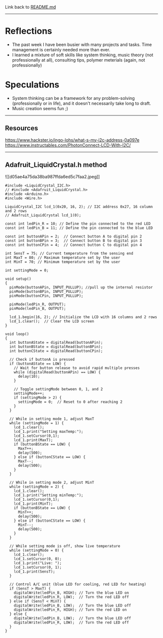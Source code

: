 Link back to [README.md](../README.md)

---
# Reflections
- The past week I have been busier with many projects and tasks.  Time management is certainly needed more than ever. 
- I learned a mixture of soft skills like system thinking, music theory (not professionally at all), consulting tips, polymer meterials (again, not professionally)

# Speculations
- System thinking can be a framework for any problem-solving (professionally or in life), and it doesn't necessarily take long to draft. 
- Music creation seems fun ;)

---

## Resources
https://www.hackster.io/ingo-lohs/what-s-my-i2c-address-0a097e
https://www.instructables.com/PhotonConnect-LCD-With-I2C/

---

## Adafruit_LiquidCrystal.h method
![[d05ae4a75da38ba987ffda6ed5c7faa2.jpeg]]
```
#include <LiquidCrystal_I2C.h>
// #include <Adafruit_LiquidCrystal.h>
#include <Arduino.h>
#include <Wire.h>

LiquidCrystal_I2C lcd_1(0x20, 16, 2); // I2C address 0x27, 16 column and 2 rows
// Adafruit_LiquidCrystal lcd_1(0);

const int ledPin_R = 10; // Define the pin connected to the red LED
const int ledPin_B = 11; // Define the pin connected to the blue LED

const int buttonAPin = 2;  // Connect button A to digital pin 2
const int buttonBPin = 3;  // Connect button B to digital pin 3
const int buttonCPin = 4;  // Connect button C to digital pin 4

int SensT = 75; // Current temperature from the sensing end
int MaxT = 80; // Maximum temperature set by the user
int MinT = 70; // Minimum temperature set by the user

int settingMode = 0;

void setup()
{
  pinMode(buttonAPin, INPUT_PULLUP); //pull up the internal resistor
  pinMode(buttonBPin, INPUT_PULLUP);
  pinMode(buttonCPin, INPUT_PULLUP);
  
  pinMode(ledPin_R, OUTPUT);
  pinMode(ledPin_B, OUTPUT);

  lcd_1.begin(16, 2); // Initialize the LCD with 16 columns and 2 rows
  lcd_1.clear();  // Clear the LCD screen
}

void loop()
{
  int buttonAState = digitalRead(buttonAPin);
  int buttonBState = digitalRead(buttonBPin);
  int buttonCState = digitalRead(buttonCPin);

  // Check if buttonA is pressed
  if (buttonAState == LOW) {
    // Wait for button release to avoid rapid multiple presses
    while (digitalRead(buttonAPin) == LOW) {
      delay(10);
    }

    // Toggle settingMode between 0, 1, and 2
    settingMode++;
    if (settingMode > 2) {
      settingMode = 0;  // Reset to 0 after reaching 2
    }
  }
    
  // While in setting mode 1, adjust MaxT
  while (settingMode = 1) {
    lcd_1.clear();
    lcd_1.print("Setting maxTemp:");
    lcd_1.setCursor(0,1);
    lcd_1.print(MaxT);
    if (buttonBState == LOW) {
      MaxT++;
      delay(500);  
    } else if (buttonCState == LOW) {
      MaxT--;
      delay(500);  
    }
  }
    
  // While in setting mode 2, adjust MinT
  while (settingMode = 2) {
    lcd_1.clear();
    lcd_1.print("Setting minTemp:");
    lcd_1.setCursor(0,1);
    lcd_1.print(MinT);
    if (buttonBState == LOW) {
      MinT++;
      delay(500);  
    } else if (buttonCState == LOW) {
      MinT--;
      delay(500);  
    }
  }

  // While setting mode is off, show live temperature
  while (settingMode = 0) {
  	lcd_1.clear();
    lcd_1.setCursor(0, 0);
  	lcd_1.print("Live: ");
    lcd_1.setCursor(0, 1);
  	lcd_1.print(SensT);
  }

  // Control A/C unit (blue LED for cooling, red LED for heating)
  if (SensT > MaxT) {
    digitalWrite(ledPin_B, HIGH); // Turn the blue LED on
    digitalWrite(ledPin_R, LOW);  // Turn the red LED off
  } else if (SensT < MinT) {
    digitalWrite(ledPin_B, LOW);  // Turn the blue LED off
    digitalWrite(ledPin_R, HIGH); // Turn the red LED on
  } else {
    digitalWrite(ledPin_B, LOW);  // Turn the blue LED off
    digitalWrite(ledPin_R, LOW);  // Turn the red LED off
  }
}
```